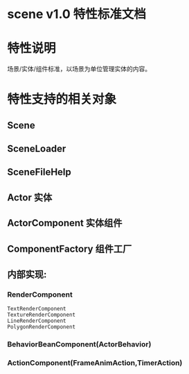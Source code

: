 # scene v1.0 特性标准文档

# 特性说明
场景/实体/组件标准，以场景为单位管理实体的内容。

# 特性支持的相关对象

## Scene
## SceneLoader
## SceneFileHelp

## Actor 实体
## ActorComponent 实体组件
## ComponentFactory 组件工厂

## 内部实现:
### RenderComponent
	TextRenderComponent
	TextureRenderComponent
	LineRenderComponent
	PolygonRenderComponent
### BehaviorBeanComponent(ActorBehavior)
### ActionComponent(FrameAnimAction,TimerAction)